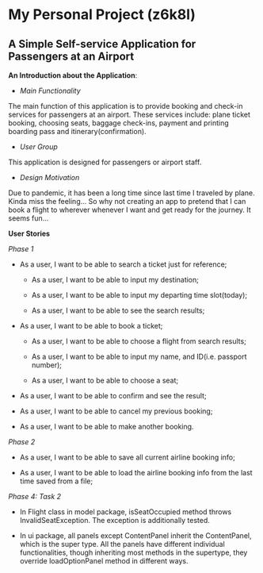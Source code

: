 # My Personal Project (z6k8l)

## A Simple Self-service Application for Passengers at an Airport 

**An Introduction about the Application**:

- *Main Functionality*

The main function of this application is to provide booking and check-in services for passengers at an airport.
These services include: plane ticket booking, choosing seats, baggage check-ins, payment and printing 
boarding pass and itinerary(confirmation).
 

- *User Group*

This application is designed for passengers or airport staff.


- *Design Motivation*

Due to pandemic, it has been a long time since last time I traveled by plane. Kinda miss the feeling...
So why not creating an app to pretend that I can book a flight to wherever whenever I want and get ready 
for the journey. It seems fun...


**User Stories**

*Phase 1*

- As a user, I want to be able to search a ticket just for reference;

  - As a user, I want to be able to input my destination;

  - As a user, I want to be able to input my departing time slot(today);
  
  - As a user, I want to be able to see the search results;
  
- As a user, I want to be able to book a ticket;

  - As a user, I want to be able to choose a flight from search results;

  - As a user, I want to be able to input my name, and ID(i.e. passport number);
  
  - As a user, I want to be able to choose a seat;
  
- As a user, I want to be able to confirm and see the result;

- As a user, I want to be able to cancel my previous booking;

- As a user, I want to be able to make another booking.


*Phase 2*

- As a user, I want to be able to save all current airline booking info;

- As a user, I want to be able to load the airline booking info from the last time saved from a file;


*Phase 4: Task 2*

- In Flight class in model package, isSeatOccupied method throws InvalidSeatException. The exception is additionally 
tested.

- In ui package, all panels except ContentPanel inherit the ContentPanel, which is the super type. All the panels 
have different individual functionalities, though inheriting most methods in the supertype, they override 
loadOptionPanel method in different ways.


 
